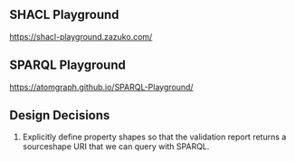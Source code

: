 ## SHACL Playground

https://shacl-playground.zazuko.com/

## SPARQL Playground

https://atomgraph.github.io/SPARQL-Playground/

## Design Decisions

1. Explicitly define property shapes so that the validation report returns a sourceshape URI that we can query with SPARQL.
